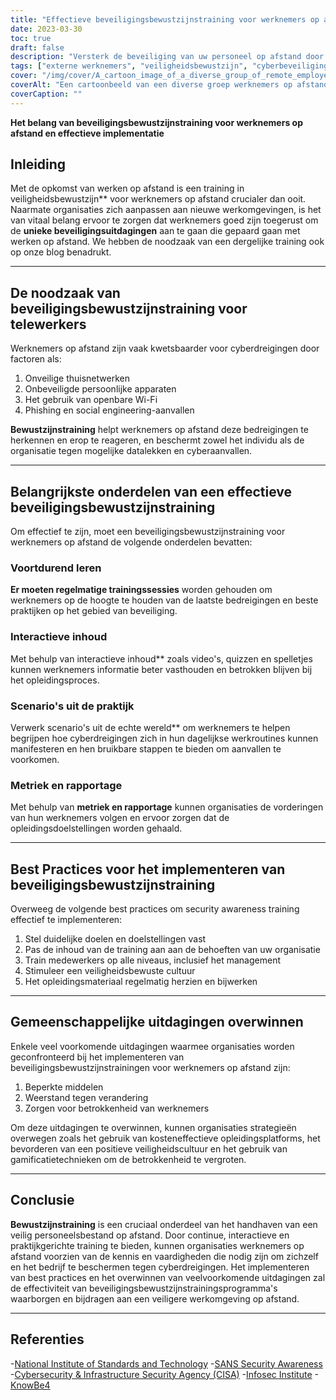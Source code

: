 ```yaml
---
title: "Effectieve beveiligingsbewustzijnstraining voor werknemers op afstand"
date: 2023-03-30
toc: true
draft: false
description: "Versterk de beveiliging van uw personeel op afstand door middel van een effectieve beveiligingsbewustzijnstraining, en leer hoe u deze met succes kunt implementeren."
tags: ["externe werknemers", "veiligheidsbewustzijn", "cyberbeveiliging", "training", "telewerkers", "phishing", "beste praktijken", "veiligheidscultuur", "gamificatie", "NIST", "CISA", "SANS Beveiligingsbewustzijn", "Infosec Instituut", "KnowBe4", "continu leren", "praktijkscenario's", "interactieve training", "cyberdreigingen", "platforms voor veiligheidsopleiding"]
cover: "/img/cover/A_cartoon_image_of_a_diverse_group_of_remote_employees.png"
coverAlt: "Een cartoonbeeld van een diverse groep werknemers op afstand die deelnemen aan een boeiende beveiligingsbewustzijnstraining op hun laptops, met verschillende cyberbeveiligingssymbolen om hen heen."
coverCaption: ""
---
```


**Het belang van beveiligingsbewustzijnstraining voor werknemers op afstand en effectieve implementatie**

## Inleiding

Met de opkomst van werken op afstand is een training in veiligheidsbewustzijn** voor werknemers op afstand crucialer dan ooit. Naarmate organisaties zich aanpassen aan nieuwe werkomgevingen, is het van vitaal belang ervoor te zorgen dat werknemers goed zijn toegerust om de **unieke beveiligingsuitdagingen** aan te gaan die gepaard gaan met werken op afstand. We hebben de noodzaak van een dergelijke training ook op onze blog benadrukt.

______

## De noodzaak van beveiligingsbewustzijnstraining voor telewerkers

Werknemers op afstand zijn vaak kwetsbaarder voor cyberdreigingen door factoren als:

1. Onveilige thuisnetwerken
2. Onbeveiligde persoonlijke apparaten
3. Het gebruik van openbare Wi-Fi
4. Phishing en social engineering-aanvallen

**Bewustzijnstraining** helpt werknemers op afstand deze bedreigingen te herkennen en erop te reageren, en beschermt zowel het individu als de organisatie tegen mogelijke datalekken en cyberaanvallen.

______

## Belangrijkste onderdelen van een effectieve beveiligingsbewustzijnstraining

Om effectief te zijn, moet een beveiligingsbewustzijnstraining voor werknemers op afstand de volgende onderdelen bevatten:

### Voortdurend leren

**Er moeten regelmatige trainingssessies** worden gehouden om werknemers op de hoogte te houden van de laatste bedreigingen en beste praktijken op het gebied van beveiliging.

### Interactieve inhoud

Met behulp van interactieve inhoud** zoals video's, quizzen en spelletjes kunnen werknemers informatie beter vasthouden en betrokken blijven bij het opleidingsproces.

### Scenario's uit de praktijk

Verwerk scenario's uit de echte wereld** om werknemers te helpen begrijpen hoe cyberdreigingen zich in hun dagelijkse werkroutines kunnen manifesteren en hen bruikbare stappen te bieden om aanvallen te voorkomen.

### Metriek en rapportage

Met behulp van **metriek en rapportage** kunnen organisaties de vorderingen van hun werknemers volgen en ervoor zorgen dat de opleidingsdoelstellingen worden gehaald.
______

## Best Practices voor het implementeren van beveiligingsbewustzijnstraining

Overweeg de volgende best practices om security awareness training effectief te implementeren:

1. Stel duidelijke doelen en doelstellingen vast
2. Pas de inhoud van de training aan aan de behoeften van uw organisatie
3. Train medewerkers op alle niveaus, inclusief het management
4. Stimuleer een veiligheidsbewuste cultuur
5. Het opleidingsmateriaal regelmatig herzien en bijwerken

______

## Gemeenschappelijke uitdagingen overwinnen

Enkele veel voorkomende uitdagingen waarmee organisaties worden geconfronteerd bij het implementeren van beveiligingsbewustzijnstrainingen voor werknemers op afstand zijn:

1. Beperkte middelen
2. Weerstand tegen verandering
3. Zorgen voor betrokkenheid van werknemers

Om deze uitdagingen te overwinnen, kunnen organisaties strategieën overwegen zoals het gebruik van kosteneffectieve opleidingsplatforms, het bevorderen van een positieve veiligheidscultuur en het gebruik van gamificatietechnieken om de betrokkenheid te vergroten.

______

## Conclusie

**Bewustzijnstraining** is een cruciaal onderdeel van het handhaven van een veilig personeelsbestand op afstand. Door continue, interactieve en praktijkgerichte training te bieden, kunnen organisaties werknemers op afstand voorzien van de kennis en vaardigheden die nodig zijn om zichzelf en het bedrijf te beschermen tegen cyberdreigingen. Het implementeren van best practices en het overwinnen van veelvoorkomende uitdagingen zal de effectiviteit van beveiligingsbewustzijnstrainingsprogramma's waarborgen en bijdragen aan een veiligere werkomgeving op afstand.

______

## Referenties

-[National Institute of Standards and Technology](https://www.nist.gov/)
-[SANS Security Awareness](https://www.sans.org/security-awareness-training)
-[Cybersecurity & Infrastructure Security Agency (CISA)](https://www.cisa.gov/)
-[Infosec Institute](https://www.infosecinstitute.com/)
-[KnowBe4](https://www.knowbe4.com/)

